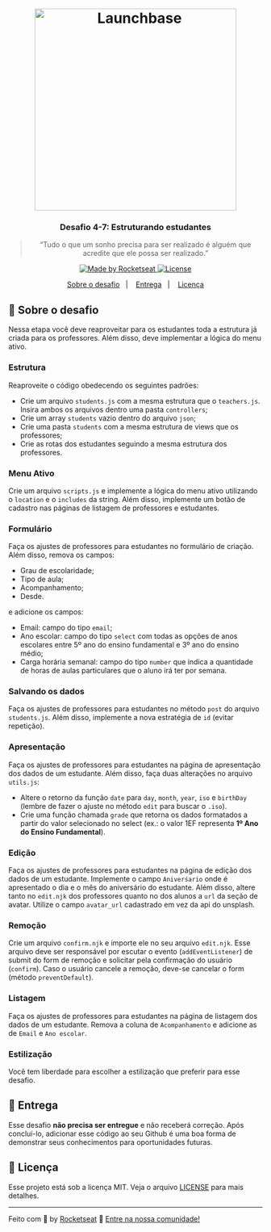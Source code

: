 <h1 align="center">
    <img alt="Launchbase" src="https://storage.googleapis.com/golden-wind/bootcamp-launchbase/logo.png" width="400px" />
</h1>

<h3 align="center">
  Desafio 4-7: Estruturando estudantes
</h3>

<blockquote align="center">“Tudo o que um sonho precisa para ser realizado é alguém que acredite que ele possa ser realizado.”</blockquote>

<p align="center">

  <a href="https://rocketseat.com.br">
    <img alt="Made by Rocketseat" src="https://img.shields.io/badge/made%20by-Rocketseat-%23F8952D">
  </a>

  <a href="LICENSE" >
    <img alt="License" src="https://img.shields.io/badge/license-MIT-%23F8952D">
  </a>

</p>

<p align="center">
  <a href="#rocket-sobre-o-desafio">Sobre o desafio</a>&nbsp;&nbsp;&nbsp;|&nbsp;&nbsp;&nbsp;
  <a href="#calendar-entrega">Entrega</a>&nbsp;&nbsp;&nbsp;|&nbsp;&nbsp;&nbsp;
  <a href="#memo-licença">Licença</a>
</p>

## :rocket: Sobre o desafio

Nessa etapa você deve reaproveitar para os estudantes toda a estrutura já criada para os professores. Além disso, deve implementar a lógica do menu ativo.

### Estrutura

Reaproveite o código obedecendo os seguintes padrões:

- Crie um arquivo `students.js` com a mesma estrutura que o `teachers.js`. Insira ambos os arquivos dentro uma pasta `controllers`;
- Crie um array `students` vazio dentro do arquivo `json`;
- Crie uma pasta `students` com a mesma estrutura de views que os professores;
- Crie as rotas dos estudantes seguindo a mesma estrutura dos professores.

### Menu Ativo

Crie um arquivo `scripts.js` e implemente a lógica do menu ativo utilizando o `location` e o `includes` da string. Além disso, implemente um botão de cadastro nas páginas de listagem de professores e estudantes.

### Formulário

Faça os ajustes de professores para estudantes no formulário de criação. Além disso, remova os campos:

- Grau de escolaridade;
- Tipo de aula;
- Acompanhamento;
- Desde.

e adicione os campos:

- Email: campo do tipo `email`;
- Ano escolar: campo do tipo `select` com todas as opções de anos escolares entre 5º ano do ensino fundamental e 3º ano do ensino médio;
- Carga horária semanal: campo do tipo `number` que indica a quantidade de horas de aulas particulares que o aluno irá ter por semana.

### Salvando os dados

Faça os ajustes de professores para estudantes no método `post` do arquivo `students.js`. Além disso, implemente a nova estratégia de `id` (evitar repetição).

### Apresentação

Faça os ajustes de professores para estudantes na página de apresentação dos dados de um estudante. Além disso, faça duas alterações no arquivo `utils.js`:

- Altere o retorno da função `date` para `day`, `month`, `year`, `iso` e `birthDay` (lembre de fazer o ajuste no método `edit` para buscar o `.iso`).
- Crie uma função chamada `grade` que retorna os dados formatados a partir do valor selecionado no select (ex.: o valor 1EF representa **1º Ano do Ensino Fundamental**).

### Edição

Faça os ajustes de professores para estudantes na página de edição dos dados de um estudante. Implemente o campo `Aniverśario` onde é apresentado o dia e o mês do aniversário do estudante. Além disso, altere tanto no `edit.njk` dos professores quanto no dos alunos a `url` da seção de avatar. Utilize o campo `avatar_url` cadastrado em vez da api do unsplash.

### Remoção

Crie um arquivo `confirm.njk` e importe ele no seu arquivo `edit.njk`. Esse arquivo deve ser responsável por escutar o evento (`addEventListener`) de submit do form de remoção e solicitar pela confirmação do usuário (`confirm`). Caso o usuário cancele a remoção, deve-se cancelar o form (método `preventDefault`).

### Listagem

Faça os ajustes de professores para estudantes na página de listagem dos dados de um estudante. Remova a coluna de `Acompanhamento` e adicione as de `Email` e `Ano escolar`.

### Estilização

Você tem liberdade para escolher a estilização que preferir para esse desafio.

## :calendar: Entrega

Esse desafio **não precisa ser entregue** e não receberá correção. Após concluí-lo, adicionar esse código ao seu Github é uma boa forma de demonstrar seus conhecimentos para oportunidades futuras.

## :memo: Licença

Esse projeto está sob a licença MIT. Veja o arquivo [LICENSE](../LICENSE) para mais detalhes.

---

Feito com :purple_heart: by [Rocketseat](https://rocketseat.com.br) :wave: [Entre na nossa comunidade!](https://discordapp.com/invite/gCRAFhc)